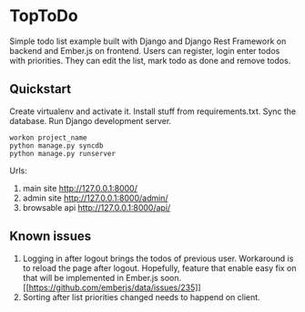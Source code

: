 # TopToDo

Simple todo list example built with Django and Django Rest Framework on backend and Ember.js on frontend.
Users can register, login enter todos with priorities. They can edit the list, mark todo as done and remove todos. 

## Quickstart

Create virtualenv and activate it. Install stuff from requirements.txt. Sync the database. Run Django development server.
```
workon project_name
python manage.py syncdb
python manage.py runserver
```

Urls:

1. main site http://127.0.0.1:8000/
2. admin site http://127.0.0.1:8000/admin/
3. browsable api http://127.0.0.1:8000/api/


## Known issues
1. Logging in after logout brings the todos of previous user. Workaround is to reload the page after logout. Hopefully, feature that enable easy fix on that will be implemented in Ember.js soon. [[https://github.com/emberjs/data/issues/235]]
2. Sorting after list priorities changed needs to happend on client.
